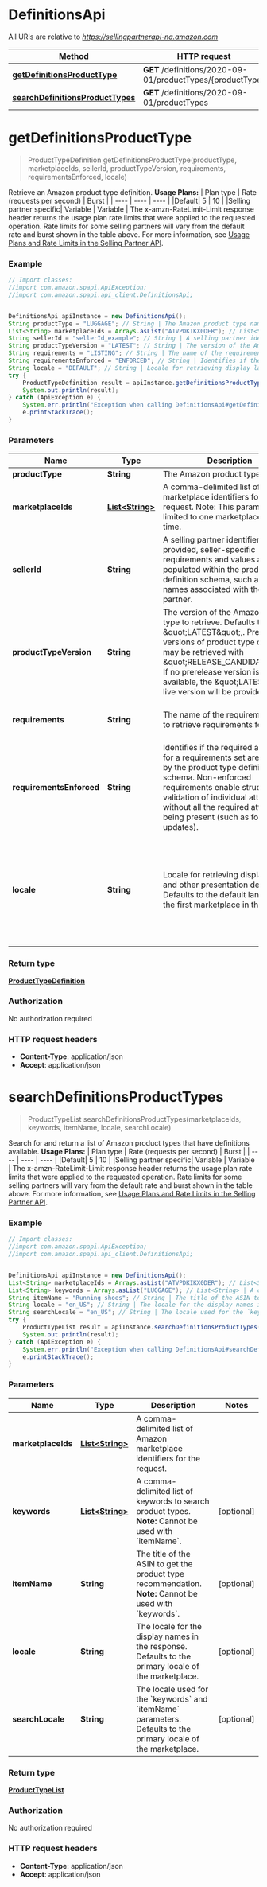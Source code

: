 # DefinitionsApi

All URIs are relative to *https://sellingpartnerapi-na.amazon.com*

Method | HTTP request | Description
------------- | ------------- | -------------
[**getDefinitionsProductType**](DefinitionsApi.md#getDefinitionsProductType) | **GET** /definitions/2020-09-01/productTypes/{productType} | 
[**searchDefinitionsProductTypes**](DefinitionsApi.md#searchDefinitionsProductTypes) | **GET** /definitions/2020-09-01/productTypes | 


<a name="getDefinitionsProductType"></a>
# **getDefinitionsProductType**
> ProductTypeDefinition getDefinitionsProductType(productType, marketplaceIds, sellerId, productTypeVersion, requirements, requirementsEnforced, locale)



Retrieve an Amazon product type definition.  **Usage Plans:**  | Plan type | Rate (requests per second) | Burst | | ---- | ---- | ---- | |Default| 5 | 10 | |Selling partner specific| Variable | Variable |  The x-amzn-RateLimit-Limit response header returns the usage plan rate limits that were applied to the requested operation. Rate limits for some selling partners will vary from the default rate and burst shown in the table above. For more information, see [Usage Plans and Rate Limits in the Selling Partner API](doc:usage-plans-and-rate-limits-in-the-sp-api).

### Example
```java
// Import classes:
//import com.amazon.spapi.ApiException;
//import com.amazon.spapi.api_client.DefinitionsApi;


DefinitionsApi apiInstance = new DefinitionsApi();
String productType = "LUGGAGE"; // String | The Amazon product type name.
List<String> marketplaceIds = Arrays.asList("ATVPDKIKX0DER"); // List<String> | A comma-delimited list of Amazon marketplace identifiers for the request. Note: This parameter is limited to one marketplaceId at this time.
String sellerId = "sellerId_example"; // String | A selling partner identifier. When provided, seller-specific requirements and values are populated within the product type definition schema, such as brand names associated with the selling partner.
String productTypeVersion = "LATEST"; // String | The version of the Amazon product type to retrieve. Defaults to \"LATEST\",. Prerelease versions of product type definitions may be retrieved with \"RELEASE_CANDIDATE\". If no prerelease version is currently available, the \"LATEST\" live version will be provided.
String requirements = "LISTING"; // String | The name of the requirements set to retrieve requirements for.
String requirementsEnforced = "ENFORCED"; // String | Identifies if the required attributes for a requirements set are enforced by the product type definition schema. Non-enforced requirements enable structural validation of individual attributes without all the required attributes being present (such as for partial updates).
String locale = "DEFAULT"; // String | Locale for retrieving display labels and other presentation details. Defaults to the default language of the first marketplace in the request.
try {
    ProductTypeDefinition result = apiInstance.getDefinitionsProductType(productType, marketplaceIds, sellerId, productTypeVersion, requirements, requirementsEnforced, locale);
    System.out.println(result);
} catch (ApiException e) {
    System.err.println("Exception when calling DefinitionsApi#getDefinitionsProductType");
    e.printStackTrace();
}
```

### Parameters

Name | Type | Description  | Notes
------------- | ------------- | ------------- | -------------
 **productType** | **String**| The Amazon product type name. |
 **marketplaceIds** | [**List&lt;String&gt;**](String.md)| A comma-delimited list of Amazon marketplace identifiers for the request. Note: This parameter is limited to one marketplaceId at this time. |
 **sellerId** | **String**| A selling partner identifier. When provided, seller-specific requirements and values are populated within the product type definition schema, such as brand names associated with the selling partner. | [optional]
 **productTypeVersion** | **String**| The version of the Amazon product type to retrieve. Defaults to \&quot;LATEST\&quot;,. Prerelease versions of product type definitions may be retrieved with \&quot;RELEASE_CANDIDATE\&quot;. If no prerelease version is currently available, the \&quot;LATEST\&quot; live version will be provided. | [optional] [default to LATEST]
 **requirements** | **String**| The name of the requirements set to retrieve requirements for. | [optional] [default to LISTING] [enum: LISTING, LISTING_PRODUCT_ONLY, LISTING_OFFER_ONLY]
 **requirementsEnforced** | **String**| Identifies if the required attributes for a requirements set are enforced by the product type definition schema. Non-enforced requirements enable structural validation of individual attributes without all the required attributes being present (such as for partial updates). | [optional] [default to ENFORCED] [enum: ENFORCED, NOT_ENFORCED]
 **locale** | **String**| Locale for retrieving display labels and other presentation details. Defaults to the default language of the first marketplace in the request. | [optional] [default to DEFAULT] [enum: DEFAULT, ar, ar_AE, de, de_DE, en, en_AE, en_AU, en_CA, en_GB, en_IN, en_SG, en_US, es, es_ES, es_MX, es_US, fr, fr_CA, fr_FR, it, it_IT, ja, ja_JP, nl, nl_NL, pl, pl_PL, pt, pt_BR, pt_PT, sv, sv_SE, tr, tr_TR, zh, zh_CN, zh_TW]

### Return type

[**ProductTypeDefinition**](ProductTypeDefinition.md)

### Authorization

No authorization required

### HTTP request headers

 - **Content-Type**: application/json
 - **Accept**: application/json

<a name="searchDefinitionsProductTypes"></a>
# **searchDefinitionsProductTypes**
> ProductTypeList searchDefinitionsProductTypes(marketplaceIds, keywords, itemName, locale, searchLocale)



Search for and return a list of Amazon product types that have definitions available.  **Usage Plans:**  | Plan type | Rate (requests per second) | Burst | | ---- | ---- | ---- | |Default| 5 | 10 | |Selling partner specific| Variable | Variable |  The x-amzn-RateLimit-Limit response header returns the usage plan rate limits that were applied to the requested operation. Rate limits for some selling partners will vary from the default rate and burst shown in the table above. For more information, see [Usage Plans and Rate Limits in the Selling Partner API](doc:usage-plans-and-rate-limits-in-the-sp-api).

### Example
```java
// Import classes:
//import com.amazon.spapi.ApiException;
//import com.amazon.spapi.api_client.DefinitionsApi;


DefinitionsApi apiInstance = new DefinitionsApi();
List<String> marketplaceIds = Arrays.asList("ATVPDKIKX0DER"); // List<String> | A comma-delimited list of Amazon marketplace identifiers for the request.
List<String> keywords = Arrays.asList("LUGGAGE"); // List<String> | A comma-delimited list of keywords to search product types. **Note:** Cannot be used with `itemName`.
String itemName = "Running shoes"; // String | The title of the ASIN to get the product type recommendation. **Note:** Cannot be used with `keywords`.
String locale = "en_US"; // String | The locale for the display names in the response. Defaults to the primary locale of the marketplace.
String searchLocale = "en_US"; // String | The locale used for the `keywords` and `itemName` parameters. Defaults to the primary locale of the marketplace.
try {
    ProductTypeList result = apiInstance.searchDefinitionsProductTypes(marketplaceIds, keywords, itemName, locale, searchLocale);
    System.out.println(result);
} catch (ApiException e) {
    System.err.println("Exception when calling DefinitionsApi#searchDefinitionsProductTypes");
    e.printStackTrace();
}
```

### Parameters

Name | Type | Description  | Notes
------------- | ------------- | ------------- | -------------
 **marketplaceIds** | [**List&lt;String&gt;**](String.md)| A comma-delimited list of Amazon marketplace identifiers for the request. |
 **keywords** | [**List&lt;String&gt;**](String.md)| A comma-delimited list of keywords to search product types. **Note:** Cannot be used with &#x60;itemName&#x60;. | [optional]
 **itemName** | **String**| The title of the ASIN to get the product type recommendation. **Note:** Cannot be used with &#x60;keywords&#x60;. | [optional]
 **locale** | **String**| The locale for the display names in the response. Defaults to the primary locale of the marketplace. | [optional]
 **searchLocale** | **String**| The locale used for the &#x60;keywords&#x60; and &#x60;itemName&#x60; parameters. Defaults to the primary locale of the marketplace. | [optional]

### Return type

[**ProductTypeList**](ProductTypeList.md)

### Authorization

No authorization required

### HTTP request headers

 - **Content-Type**: application/json
 - **Accept**: application/json

